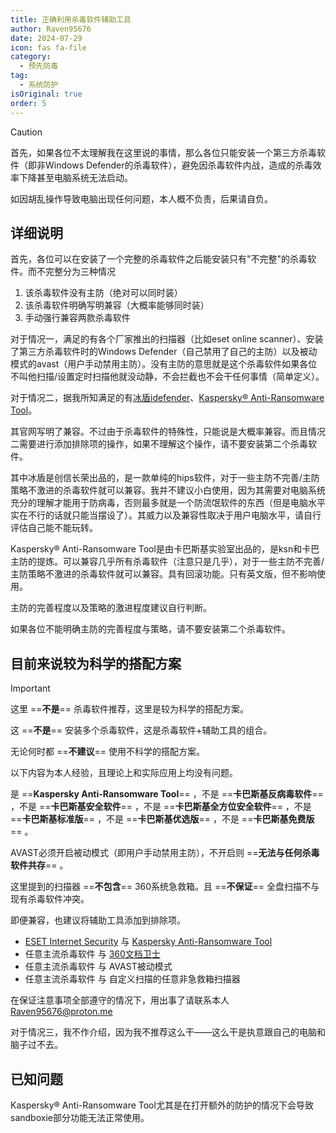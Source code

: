 ```yaml
---
title: 正确利用杀毒软件辅助工具
author: Raven95676
date: 2024-07-29
icon: fas fa-file
category:
  - 预先防毒
tag:
  - 系统防护
isOriginal: true
order: 5
---
```

> [!caution]
> 首先，如果各位不太理解我在这里说的事情，那么各位只能安装一个第三方杀毒软件（即非Windows Defender的杀毒软件），避免因杀毒软件内战，造成的杀毒效率下降甚至电脑系统无法启动。
>
> 如因胡乱操作导致电脑出现任何问题，本人概不负责，后果请自负。

## 详细说明

首先，各位可以在安装了一个完整的杀毒软件之后能安装只有"不完整"的杀毒软件。而不完整分为三种情况

1. 该杀毒软件没有主防（绝对可以同时装）
2. 该杀毒软件明确写明兼容（大概率能够同时装）
3. 手动强行兼容两款杀毒软件

对于情况一，满足的有各个厂家推出的扫描器（比如eset online scanner）、安装了第三方杀毒软件时的Windows Defender（自己禁用了自己的主防）以及被动模式的avast（用户手动禁用主防）。没有主防的意思就是这个杀毒软件如果各位不叫他扫描/设置定时扫描他就没动静，不会拦截也不会干任何事情（简单定义）。

对于情况二，据我所知满足的有[冰盾idefender](https://trustsing.com/idefender/)、[Kaspersky® Anti-Ransomware Tool](https://www.kaspersky.com/anti-ransomware-tool)。

其官网写明了兼容。不过由于杀毒软件的特殊性，只能说是大概率兼容。而且情况二需要进行添加排除项的操作，如果不理解这个操作，请不要安装第二个杀毒软件。

其中冰盾是创信长荣出品的，是一款单纯的hips软件，对于一些主防不完善/主防策略不激进的杀毒软件就可以兼容。我并不建议小白使用，因为其需要对电脑系统充分的理解才能用于防病毒，否则最多就是一个防流氓软件的东西（但是电脑水平实在不行的话就只能当摆设了）。其威力以及兼容性取决于用户电脑水平，请自行评估自己能不能玩转。

Kaspersky® Anti-Ransomware Tool是由卡巴斯基实验室出品的，是ksn和卡巴主防的提炼。可以兼容几乎所有杀毒软件（注意只是几乎），对于一些主防不完善/主防策略不激进的杀毒软件就可以兼容。具有回滚功能。只有英文版，但不影响使用。

主防的完善程度以及策略的激进程度建议自行判断。

如果各位不能明确主防的完善程度与策略，请不要安装第二个杀毒软件。

## 目前来说较为科学的搭配方案<Badge text="有待继续补充" type="warning" />

> [!important]
> 这里 ==**不是**== 杀毒软件推荐，这里是较为科学的搭配方案。
>
> 这 ==**不是**== 安装多个杀毒软件，这是杀毒软件+辅助工具的组合。
>
> 无论何时都 ==**不建议**== 使用不科学的搭配方案。
>
> 以下内容为本人经验，且理论上和实际应用上均没有问题。
>
> 是 ==**Kaspersky Anti-Ransomware Tool**== ，不是 ==**卡巴斯基反病毒软件**== ，不是 ==**卡巴斯基安全软件**== ，不是 ==**卡巴斯基全方位安全软件**== ，不是 ==**卡巴斯基标准版**== ，不是 ==**卡巴斯基优选版**== ，不是 ==**卡巴斯基免费版**== 。
>
> AVAST必须开启被动模式（即用户手动禁用主防），不开启则 ==**无法与任何杀毒软件共存**== 。
>
> 这里提到的扫描器 ==**不包含**== 360系统急救箱。且 ==**不保证**== 全盘扫描不与现有杀毒软件冲突。
>
> 即便兼容，也建议将辅助工具添加到排除项。

- [ESET Internet Security](https://www.eset.com/cn/) 与 [Kaspersky Anti-Ransomware Tool](https://www.kaspersky.com/anti-ransomware-tool)
- 任意主流杀毒软件 与 [360文档卫士](https://weishi.360.cn/wendangweishi.html)
- 任意主流杀毒软件 与 AVAST被动模式
- 任意主流杀毒软件 与 自定义扫描的任意非急救箱扫描器

在保证注意事项全部遵守的情况下，用出事了请联系本人<Raven95676@proton.me>

对于情况三，我不作介绍，因为我不推荐这么干——这么干是执意跟自己的电脑和脑子过不去。

## 已知问题

Kaspersky® Anti-Ransomware Tool尤其是在打开额外的防护的情况下会导致sandboxie部分功能无法正常使用。
